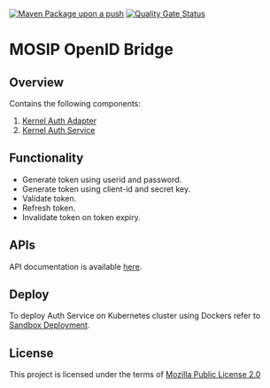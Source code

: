 [![Maven Package upon a push](https://github.com/mosip/mosip-openid-bridge/actions/workflows/push-trigger.yml/badge.svg?branch=release-1.3.x)](https://github.com/mosip/mosip-openid-bridge/actions/workflows/push-trigger.yml)
[![Quality Gate Status](https://sonarcloud.io/api/project_badges/measure?project=mosip_mosip-openid-bridge&metric=alert_status)](https://sonarcloud.io/dashboard?branch=release-1.3.x&id=mosip_mosip-openid-bridge)

# MOSIP OpenID Bridge

## Overview
Contains the following components:

1. [Kernel Auth Adapter](kernel/kernel-auth-adapter)
2. [Kernel Auth Service](kernel/kernel-auth-service)

## Functionality
-  Generate token using userid and password.
-  Generate token using client-id and secret key.
-  Validate token.
-  Refresh token.
-  Invalidate token on token expiry.

## APIs
API documentation is available [here](https://mosip.github.io/documentation/1.2.0/kernel-authentication-manager-service.html).

## Deploy
To deploy Auth Service on Kubernetes cluster using Dockers refer to [Sandbox Deployment](https://docs.mosip.io/1.2.0/deploymentnew/v3-installation).

## License
This project is licensed under the terms of [Mozilla Public License 2.0](LICENSE)
